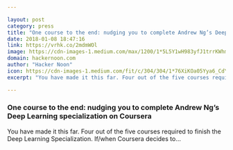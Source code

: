 ```yaml
---

layout: post
category: press
title: "One course to the end: nudging you to complete Andrew Ng’s Deep Learning specialization on Coursera"
date: 2018-01-08 18:47:16
link: https://vrhk.co/2mdmWOl
image: https://cdn-images-1.medium.com/max/1200/1*5L5Y1wH983yfJ1trrKWhmw.jpeg
domain: hackernoon.com
author: "Hacker Noon"
icon: https://cdn-images-1.medium.com/fit/c/304/304/1*76XiKOa05Yya6_CdYX8pVg.jpeg
excerpt: "You have made it this far. Four out of the five courses required to finish the Deep Learning Specialization. If/when Coursera decides to…"

---
```


### One course to the end: nudging you to complete Andrew Ng’s Deep Learning specialization on Coursera

You have made it this far. Four out of the five courses required to finish the Deep Learning Specialization. If/when Coursera decides to…